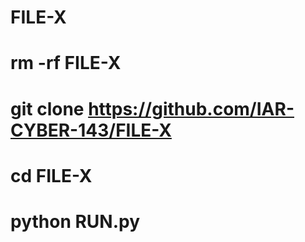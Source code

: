 # FILE-X
# rm -rf FILE-X
# git clone https://github.com/IAR-CYBER-143/FILE-X
# cd FILE-X
# python RUN.py

